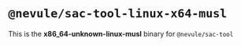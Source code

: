# `@nevule/sac-tool-linux-x64-musl`

This is the **x86_64-unknown-linux-musl** binary for `@nevule/sac-tool`

